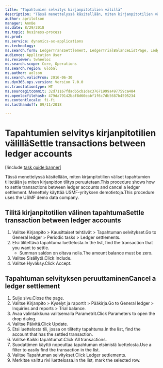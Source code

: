 ```yaml
--- 
title: "Tapahtumien selvitys kirjanpitotilien välillä"
description: "Tässä menettelyssä käsitellään, miten kirjanpitotilien väliset tapahtumien tilitetään ja miten kirjanpidon tilitys peruutetaan."
author: aprilolson
manager: AnnBe
ms.date: 8/29/2018
ms.topic: business-process
ms.prod: 
ms.service: dynamics-ax-applications
ms.technology: 
ms.search.form: LedgerTransSettlement, LedgerTrialBalanceListPage, LedgerTrialBalanceListPageBalanceParms, LedgerTransAccount, LedgerTransSettled
audience: Application User
ms.reviewer: twheeloc
ms.search.scope: Core, Operations
ms.search.region: Global
ms.author: aolson
ms.search.validFrom: 2016-06-30
ms.dyn365.ops.version: Version 7.0.0
ms.translationtype: HT
ms.sourcegitcommit: 32d71167fdad65cb1dec37671999a497759ca484
ms.openlocfilehash: 479da79142baf8d60eabf1f6c7db5687b4595234
ms.contentlocale: fi-fi
ms.lasthandoff: 09/11/2018

---
```

# <a name="settle-transactions-between-ledger-accounts"></a><span data-ttu-id="51bd3-103">Tapahtumien selvitys kirjanpitotilien välillä</span><span class="sxs-lookup"><span data-stu-id="51bd3-103">Settle transactions between ledger accounts</span></span>

[!include [task guide banner](../../includes/task-guide-banner.md)]

<span data-ttu-id="51bd3-104">Tässä menettelyssä käsitellään, miten kirjanpitotilien väliset tapahtumien tilitetään ja miten kirjanpidon tilitys peruutetaan.</span><span class="sxs-lookup"><span data-stu-id="51bd3-104">This procedure shows how to settle transactions between ledger accounts and cancel a ledger settlement.</span></span> <span data-ttu-id="51bd3-105">Menettely käyttää USMF-yrityksen demotietoja.</span><span class="sxs-lookup"><span data-stu-id="51bd3-105">This procedure uses the USMF demo data company.</span></span>


## <a name="settle-transaction-between-ledger-accounts"></a><span data-ttu-id="51bd3-106">Tilitä kirjanpitotilien välinen tapahtuma</span><span class="sxs-lookup"><span data-stu-id="51bd3-106">Settle transaction between ledger accounts</span></span>
1. <span data-ttu-id="51bd3-107">Valitse Kirjanpito > Kausittaiset tehtävät > Tapahtuman selvitykset.</span><span class="sxs-lookup"><span data-stu-id="51bd3-107">Go to General ledger > Periodic tasks > Ledger settlements.</span></span>
2. <span data-ttu-id="51bd3-108">Etsi tilitettävä tapahtuma luettelosta.</span><span class="sxs-lookup"><span data-stu-id="51bd3-108">In the list, find the transaction that you want to settle.</span></span>
    * <span data-ttu-id="51bd3-109">Summan saldon on oltava nolla.</span><span class="sxs-lookup"><span data-stu-id="51bd3-109">The amount balance must be zero.</span></span>  
3. <span data-ttu-id="51bd3-110">Valitse Sisällytä.</span><span class="sxs-lookup"><span data-stu-id="51bd3-110">Click Include.</span></span>
4. <span data-ttu-id="51bd3-111">Valitse Hyväksy.</span><span class="sxs-lookup"><span data-stu-id="51bd3-111">Click Accept.</span></span>

## <a name="cancel-a-ledger-settlement"></a><span data-ttu-id="51bd3-112">Tapahtuman selvityksen peruuttaminen</span><span class="sxs-lookup"><span data-stu-id="51bd3-112">Cancel a ledger settlement</span></span>
1. <span data-ttu-id="51bd3-113">Sulje sivu.</span><span class="sxs-lookup"><span data-stu-id="51bd3-113">Close the page.</span></span>
2. <span data-ttu-id="51bd3-114">Valitse Kirjanpito > Kyselyt ja raportit > Pääkirja.</span><span class="sxs-lookup"><span data-stu-id="51bd3-114">Go to General ledger > Inquiries and reports > Trial balance.</span></span>
3. <span data-ttu-id="51bd3-115">Avaa valintaikkuna valitsemalla Parametrit.</span><span class="sxs-lookup"><span data-stu-id="51bd3-115">Click Parameters to open the drop dialog.</span></span>
4. <span data-ttu-id="51bd3-116">Valitse Päivitä.</span><span class="sxs-lookup"><span data-stu-id="51bd3-116">Click Update.</span></span>
5. <span data-ttu-id="51bd3-117">Etsi luettelosta tili, jossa on tilitetty tapahtuma.</span><span class="sxs-lookup"><span data-stu-id="51bd3-117">In the list, find the account that has the settled transaction.</span></span>
6. <span data-ttu-id="51bd3-118">Valitse Kaikki tapahtumat.</span><span class="sxs-lookup"><span data-stu-id="51bd3-118">Click All transactions.</span></span>
7. <span data-ttu-id="51bd3-119">Suodattimen käyttö nopeuttaa tapahtuman etsimistä luettelosta.</span><span class="sxs-lookup"><span data-stu-id="51bd3-119">Use a filter to easily find the transaction in the list.</span></span>
8. <span data-ttu-id="51bd3-120">Valitse Tapahtuman selvitykset.</span><span class="sxs-lookup"><span data-stu-id="51bd3-120">Click Ledger settlements.</span></span>
9. <span data-ttu-id="51bd3-121">Merkitse valittu rivi luettelossa.</span><span class="sxs-lookup"><span data-stu-id="51bd3-121">In the list, mark the selected row.</span></span>


